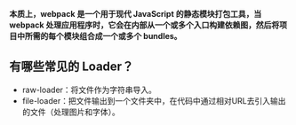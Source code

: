 **本质上，webpack 是一个用于现代 JavaScript 的静态模块打包工具，当 webpack 处理应用程序时，它会在内部从一个或多个入口构建依赖图，然后将项目中所需的每个模块组合成一个或多个 bundles。**

## 有哪些常见的 Loader？

- raw-loader：将文件作为字符串导入。
- file-loader：把文件输出到一个文件夹中，在代码中通过相对URL去引入输出的文件（处理图片和字体）。

